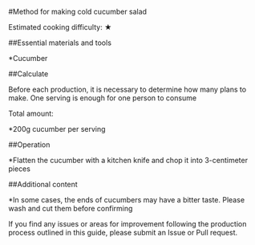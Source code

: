 #Method for making cold cucumber salad

Estimated cooking difficulty: ★

##Essential materials and tools

*Cucumber

##Calculate

Before each production, it is necessary to determine how many plans to make. One serving is enough for one person to consume

Total amount:

*200g cucumber per serving

##Operation

*Flatten the cucumber with a kitchen knife and chop it into 3-centimeter pieces

##Additional content

*In some cases, the ends of cucumbers may have a bitter taste. Please wash and cut them before confirming

If you find any issues or areas for improvement following the production process outlined in this guide, please submit an Issue or Pull request.